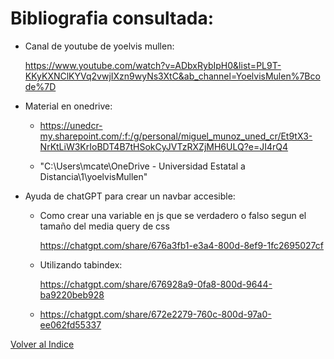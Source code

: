 # Bibliografia consultada:


* Canal de youtube de yoelvis mullen:

    https://www.youtube.com/watch?v=ADbxRybIpH0&list=PL9T-KKyKXNClKYVq2vwjIXzn9wyNs3XtC&ab_channel=YoelvisMulen%7Bcode%7D

* Material en onedrive:

    * https://unedcr-my.sharepoint.com/:f:/g/personal/miguel_munoz_uned_cr/Et9tX3-NrKtLiW3KrIoBDT4B7tHSokCyJVTzRXZjMH6ULQ?e=JI4rQ4

    * "C:\Users\mcate\OneDrive - Universidad Estatal a Distancia\1\yoelvisMullen"

* Ayuda de chatGPT para crear un navbar accesible:
    * Como crear una variable en js que se verdadero o falso segun el tamaño del media query de css

         https://chatgpt.com/share/676a3fb1-e3a4-800d-8ef9-1fc2695027cf

    * Utilizando tabindex: 

        https://chatgpt.com/share/676928a9-0fa8-800d-9644-ba9220beb928

    * https://chatgpt.com/share/672e2279-760c-800d-97a0-ee062fd55337




[Volver al Indice](index.md)